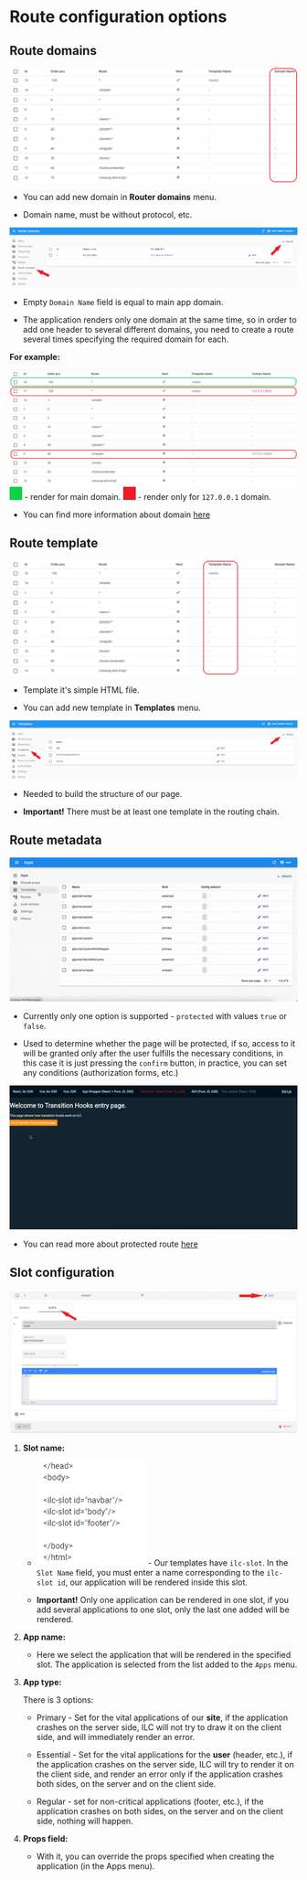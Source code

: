 # Route configuration options

 ## Route domains
 ![ILC registry domains field](../assets/routes/domain-field.png)

 - You can add new domain in **Router domains** menu.

 - Domain name, must be without protocol, etc.

 ![ILC registry domains menu](../assets/routes/domain-create.png)

 - Empty `Domain Name` field is equal to main app domain.

 - The application renders only one domain at the same time, so in order to add one header to several different domains, you need to create a route several times specifying the required domain for each.

 **For example:**

 ![ILC registry domains example](../assets/routes/domain-example.png)
 ![color box](../assets/routes/green-box.png) - render for main domain.
 ![color box](../assets/routes/red-box.png) - render only for `127.0.0.1` domain.

 - You can find more information about domain [here](../multi-domains.md)

 ## Route template
 ![ILC registry template field](../assets/routes/template-field.png)

 - Template it's simple HTML file.

 - You can add new template in **Templates** menu.

 ![ILC registry template menu](../assets/routes/template-create.png)

 - Needed to build the structure of our page.

 - **Important!** There must be at least one template in the routing chain.

 ## Route metadata

 ![Route meta field in ILC registry](../assets/route_meta_field.gif)

 - Currently only one option is supported - `protected` with values `true` or `false`.

 - Used to determine whether the page will be protected, if so, access to it will be granted only after the user fulfills the necessary conditions, in this case it is just pressing the `confirm` button, in practice, you can set any conditions (authorization forms, etc.)

 ![ILC transition hooks](../assets/transition_hooks.gif)

 - You can read more about protected route [here](../transition_hooks.md)

 ## Slot configuration

 ![ILC slot configuration](../assets/routes/slot-configuration1.png)
 ![ILC slot configuration](../assets/routes/slot-configuration2.png)

 1. **Slot name:**

      - ![ILC ilc slots](../assets/routes/ilc-slots.png) - Our templates have `ilc-slot`. In the `Slot Name` field, you must enter a name corresponding to the `ilc-slot id`, our application will be rendered inside this slot.

      - **Important!** Only one application can be rendered in one slot, if you add several applications to one slot, only the last one added will be rendered.

 2. **App name:**

      - Here we select the application that will be rendered in the specified slot. The application is selected from the list added to the `Apps` menu.

 3. **App type:**

      There is 3 options:
      - Primary - Set for the vital applications of our **site**, if the application crashes on the server side, ILC will not try to draw it on the client side, and will immediately render an error.

      - Essential - Set for the vital applications for the **user** (header, etc.), if the application crashes on the server side, ILC will try to render it on the client side, and render an error only if the application crashes both sides, on the server and on the client side.

      - Regular - set for non-critical applications (footer, etc.), if the application crashes on both sides, on the server and on the client side, nothing will happen.

  4. **Props field:**

      - With it, you can override the props specified when creating the application (in the Apps menu).
